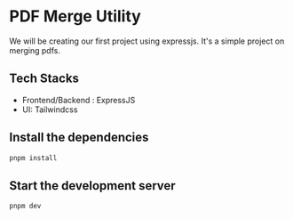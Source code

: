 # PDF Merge Utility

We will be creating our first project using expressjs. It's a simple project on merging pdfs.

## Tech Stacks
- Frontend/Backend : ExpressJS
- UI: Tailwindcss

## Install the dependencies
```bash
pnpm install
```

## Start the development server
```bash
pnpm dev
```